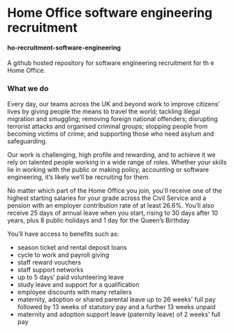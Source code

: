 # Home Office software engineering recruitment

#### ho-recruitment-software-engineering
A github hosted repository for software engineering recruitment for th e Home Office.

### What we do

Every day, our teams across the UK and beyond work to improve citizens’ lives by giving people the means to travel the world; tackling illegal migration and smuggling; removing foreign national offenders; disrupting terrorist attacks and organised criminal groups; stopping people from becoming victims of crime; and supporting those who need asylum and safeguarding.

Our work is challenging, high profile and rewarding, and to achieve it we rely on talented people working in a wide range of roles. Whether your skills lie in working with the public or making policy, accounting or software engineering, it’s likely we’ll be recruiting for them.

No matter which part of the Home Office you join, you'll receive one of the highest starting salaries for your grade across the Civil Service and a pension with an employer contribution rate of at least 26.6%. You’ll also receive 25 days of annual leave when you start, rising to 30 days after 10 years, plus 8 public holidays and 1 day for the Queen’s Birthday

You’ll have access to benefits such as:

- season ticket and rental deposit loans
- cycle to work and payroll giving
- staff reward vouchers
- staff support networks
- up to 5 days’ paid volunteering leave
- study leave and support for a qualification
- employee discounts with many retailers
- maternity, adoption or shared parental leave up to 26 weeks’ full pay followed by 13 weeks of statutory pay and a further 13 weeks unpaid
- maternity and adoption support leave (paternity leave) of 2 weeks’ full pay